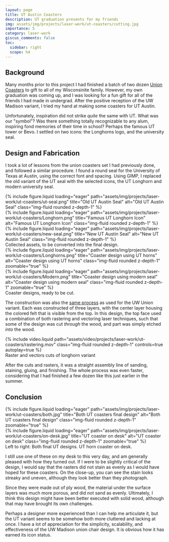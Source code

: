 ```yaml
---
layout: page
title: UT Austin Coasters
description: UT graduation presents for my friends
img: assets/img/projects/laser-work/ut-coasters/cutting.jpg
importance: 5
category: laser-work
giscus_comments: false
toc:
  sidebar: right
  scope: h4
---
```


## Background

Many months prior to this project I had finished a batch of two dozen [Union Coasters](/projects/wisconsin-union-coasters/) to gift to all of my Wisconsinite family. However, my own graduation was coming up, and I was looking for a fun gift for all of the friends I had made in undergrad. After the positive reception of the UW Madison variant, I tried my hand at making some coasters for UT Austin.

Unfortunately, inspiration did not strike _quite_ the same with UT. What was our "symbol"? Was there something totally recognizable to any alum, inspiring fond memories of their time in school? Perhaps the famous UT tower or Bevo. I settled on two icons: the Longhorns logo, and the university seal.

## Design and Fabrication

I took a lot of lessons from the union coasters set I had previously done, and followed a similar procedure. I found a round seal for the University of Texas at Austin, using the correct font and spacing. Using GIMP, I replaced the old variant of the UT seal with the selected icons, the UT Longhorn and modern university seal.

<div class="row">
    <div class="col-sm mt-3 mt-md-0">
        {% include figure.liquid loading="eager" path="assets/img/projects/laser-work/ut-coasters/ut-seal.png" title="Old UT Austin Seal" alt="Old UT Austin Seal" class="img-fluid rounded z-depth-1" %}
    </div>
    <div class="col-sm mt-3 mt-md-0">
        {% include figure.liquid loading="eager" path="assets/img/projects/laser-work/ut-coasters/Longhorn.png" title="Famous UT Longhorn Icon" alt="Famous UT Longhorn Icon" class="img-fluid rounded z-depth-1" %}
    </div>
    <div class="col-sm mt-3 mt-md-0">
        {% include figure.liquid loading="eager" path="assets/img/projects/laser-work/ut-coasters/new-seal.png" title="New UT Austin Seal" alt="New UT Austin Seal" class="img-fluid rounded z-depth-1" %}
    </div>
</div>
<div class="caption">
    Collected assets, to be converted into the final design.
</div>

<div class="row">
    <div class="col-sm mt-3 mt-md-0">
        {% include figure.liquid loading="eager" path="assets/img/projects/laser-work/ut-coasters/Longhorns.png" title="Coaster design using UT horns" alt="Coaster design using UT horns" class="img-fluid rounded z-depth-1" zoomable="true" %}
    </div>
    <div class="col-sm mt-3 mt-md-0">
        {% include figure.liquid loading="eager" path="assets/img/projects/laser-work/ut-coasters/Modern.png" title="Coaster design using modern seal" alt="Coaster design using modern seal" class="img-fluid rounded z-depth-1" zoomable="true" %}
    </div>
</div>
<div class="caption">
    Coaster designs, ready to be cut.
</div>

The construction was also the [same process](/projects/wisconsin-union-coasters/#fabrication) as used for the UW Union variant. Each was constructed of three layers, with the center layer housing the colored felt that is visible from the top. In this design, the top face used a combination of both rastering and vectoring laser techniques, such that some of the design was cut _through_ the wood, and part was simply etched _into_ the wood.

<div class="row mt-3">
  <div class="col-sm mt-3 mt-md-0">
    {% include video.liquid path="assets/video/projects/laser-work/ut-coasters/rastering.mov" class="img-fluid rounded z-depth-1" controls=true autoplay=true
    %}
  </div>
</div>
<div class="caption">Raster and vectors cuts of longhorn variant</div>

After the cuts and rasters, it was a straight assembly line of sanding, staining, gluing, and finishing. The whole process was even faster, considering that I had finished a few dozen like this just earlier in the summer.

## Conclusion

<div class="row">
    <div class="col-sm-8 mt-3 mt-md-0">
        {% include figure.liquid loading="eager" path="assets/img/projects/laser-work/ut-coasters/both.jpg" title="Both UT coasters final design" alt="Both UT coasters final design" class="img-fluid rounded z-depth-1" zoomable="true" %}
    </div>
    <div class="col-sm-4 mt-3 mt-md-0">
        {% include figure.liquid loading="eager" path="assets/img/projects/laser-work/ut-coasters/on-desk.jpg" title="UT coaster on desk" alt="UT coaster on desk" class="img-fluid rounded z-depth-1" zoomable="true" %}
    </div>
</div>
<div class="caption">
    Left to right: Both final UT designs. UT horn coaster on desk.
</div>

I still use one of these on my desk to this very day, and am generally pleased with how they turned out. If I were to be slightly critical of the design, I would say that the rasters did not stain as evenly as I would have hoped for these coasters. On the close-up, you can see the stain looks streaky and uneven, although they look better than they photograph.

Since they were made out of ply wood, the material under the surface layers was much more porous, and did not sand as evenly. Ultimately, I think this design might have been better executed with solid wood, although that may have brought its own challenges.

Perhaps a designer more experienced than I can help me articulate it, but the UT variant seems to be somehow both more cluttered and lacking at once. I have a lot of appreciation for the simplicity, scalability, and effectiveness of the UW Madison union chair design. It is obvious how it has earned its icon status.
